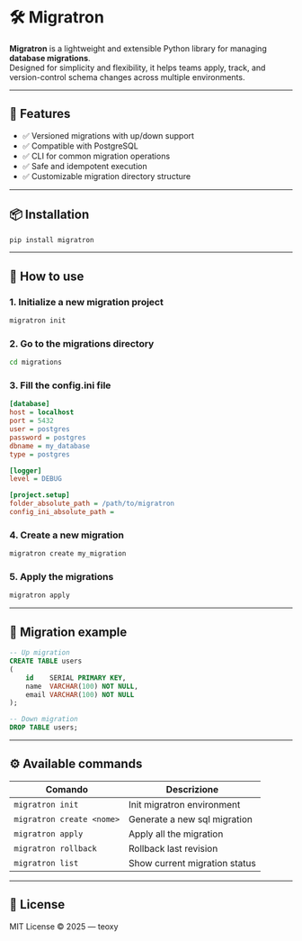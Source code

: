 # 🛠️ Migratron

**Migratron** is a lightweight and extensible Python library for managing **database migrations**.  
Designed for simplicity and flexibility, it helps teams apply, track, and version-control schema changes across multiple
environments.

---

## 🚀 Features

- ✅ Versioned migrations with up/down support
- ✅ Compatible with PostgreSQL
- ✅ CLI for common migration operations
- ✅ Safe and idempotent execution
- ✅ Customizable migration directory structure

---

## 📦 Installation

```bash
pip install migratron
```

---

## 📖 How to use

### 1. Initialize a new migration project

```bash
migratron init
```

### 2. Go to the migrations directory

```bash
cd migrations
```

### 3. Fill the config.ini file

```ini
[database]
host = localhost
port = 5432
user = postgres
password = postgres
dbname = my_database
type = postgres

[logger]
level = DEBUG

[project.setup]
folder_absolute_path = /path/to/migratron
config_ini_absolute_path = 
```

### 4. Create a new migration

```bash
migratron create my_migration
```

### 5. Apply the migrations

```bash
migratron apply
```

---

## 📄 Migration example

```sql
-- Up migration
CREATE TABLE users
(
    id    SERIAL PRIMARY KEY,
    name  VARCHAR(100) NOT NULL,
    email VARCHAR(100) NOT NULL
);

-- Down migration
DROP TABLE users;
```

---

## ⚙️ Available commands

| Comando                   | Descrizione                   |
|---------------------------|-------------------------------|
| `migratron init`          | Init migratron environment    |
| `migratron create <nome>` | Generate a new sql migration  |
| `migratron apply`         | Apply all the migration       |
| `migratron rollback`      | Rollback last revision        |
| `migratron list `         | Show current migration status |

---

## 📄 License

MIT License © 2025 — teoxy
